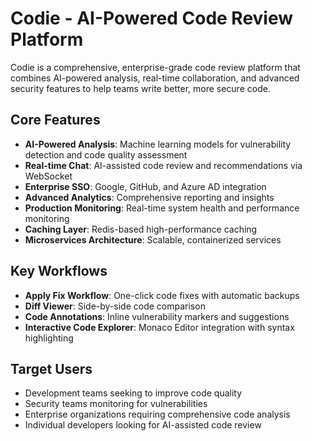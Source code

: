 # Codie - AI-Powered Code Review Platform

Codie is a comprehensive, enterprise-grade code review platform that combines AI-powered analysis, real-time collaboration, and advanced security features to help teams write better, more secure code.

## Core Features

- **AI-Powered Analysis**: Machine learning models for vulnerability detection and code quality assessment
- **Real-time Chat**: AI-assisted code review and recommendations via WebSocket
- **Enterprise SSO**: Google, GitHub, and Azure AD integration
- **Advanced Analytics**: Comprehensive reporting and insights
- **Production Monitoring**: Real-time system health and performance monitoring
- **Caching Layer**: Redis-based high-performance caching
- **Microservices Architecture**: Scalable, containerized services

## Key Workflows

- **Apply Fix Workflow**: One-click code fixes with automatic backups
- **Diff Viewer**: Side-by-side code comparison
- **Code Annotations**: Inline vulnerability markers and suggestions
- **Interactive Code Explorer**: Monaco Editor integration with syntax highlighting

## Target Users

- Development teams seeking to improve code quality
- Security teams monitoring for vulnerabilities
- Enterprise organizations requiring comprehensive code analysis
- Individual developers looking for AI-assisted code review